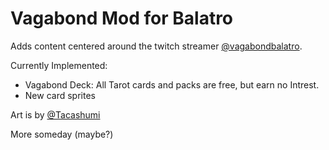 # Vagabond Mod for Balatro

Adds content centered around the twitch streamer [@vagabondbalatro](https://www.twitch.tv/vagabondbalatro).

Currently Implemented:
- Vagabond Deck: All Tarot cards and packs are free, but earn no Intrest.
- New card sprites

Art is by [@Tacashumi](https://www.twitch.tv/tacashumi)

More someday (maybe?)
